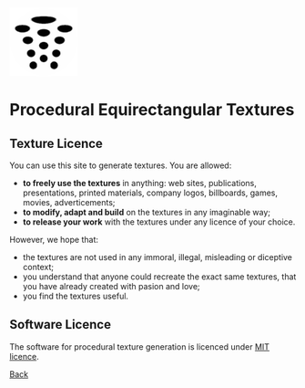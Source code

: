 ﻿<img class="logo" src="../assets/logo/logo.png">

# Procedural Equirectangular Textures


## Texture Licence
	
	
You can use this site to generate textures. You are allowed:

* **to freely use the textures** in anything: web sites, publications, presentations, printed materials, company logos, billboards, games, movies, adverticements;
* **to modify, adapt and build** on the textures in any imaginable way;
* **to release your work** with the textures under any licence of your choice.


However, we hope that:
	
* the textures are not used in any immoral, illegal, misleading or diceptive context;
* you understand that anyone could recreate the exact same textures, that you have already created with pasion and love;
* you find the textures useful.


## Software Licence
	
The software for procedural texture generation is licenced under
[MIT licence](https://github.com/boytchev/texture-generator?tab=MIT-1-ov-file#readme).


<div class="footnote">
	<a href="#" onclick="window.history.back(); return false;">Back</a>
</div>
